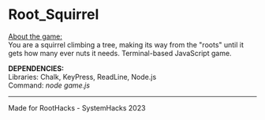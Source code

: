 # Root_Squirrel
<ins>About the game:</ins>
<br>
You are a squirrel climbing a tree, making its way from the "roots" until it gets how many ever nuts it needs.
Terminal-based JavaScript game.

<b>DEPENDENCIES:</b>
<br>
Libraries: Chalk, KeyPress, ReadLine, Node.js <br>
Command: <i>node game.js</i>

---

Made for RootHacks - SystemHacks 2023

